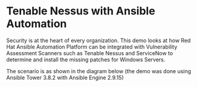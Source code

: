 # Tenable Nessus with Ansible Automation

Security is at the heart of every organization. This demo looks at how Red Hat Ansible Automation Platform can be integrated with Vulnerability Assessment Scanners such as Tenable Nessus and ServiceNow to determine and install the missing patches for Windows Servers.

The scenario is as shown in the diagram below (the demo was done using Ansible Tower 3.8.2 with Ansible Engine 2.9.15)

